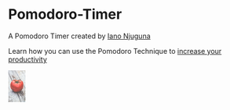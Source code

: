 # Pomodoro-Timer

A Pomodoro Timer created by [Iano Njuguna](https://github.com/IanoNjuguna)



Learn how you can use the Pomodoro Technique to [increase your productivity](https://medium.com/toi-kratistoi/the-pomodoro-technique-38c91f101588&width=300)

<a href="Photo of a Tomato captured by monicore"><img src="img/tomato-monicore.jpg" align="left" height="65" width="35" ></a>
